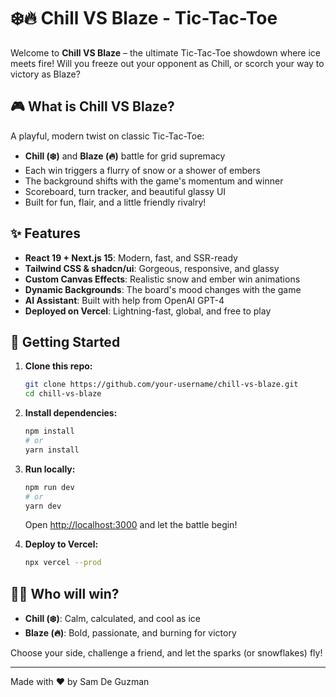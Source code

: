 # ❄️🔥 Chill VS Blaze - Tic-Tac-Toe

Welcome to **Chill VS Blaze** – the ultimate Tic-Tac-Toe showdown where ice meets fire! Will you freeze out your opponent as Chill, or scorch your way to victory as Blaze?

## 🎮 What is Chill VS Blaze?

A playful, modern twist on classic Tic-Tac-Toe:

-   **Chill (❄️)** and **Blaze (🔥)** battle for grid supremacy
-   Each win triggers a flurry of snow or a shower of embers
-   The background shifts with the game's momentum and winner
-   Scoreboard, turn tracker, and beautiful glassy UI
-   Built for fun, flair, and a little friendly rivalry!

## ✨ Features

-   **React 19 + Next.js 15**: Modern, fast, and SSR-ready
-   **Tailwind CSS & shadcn/ui**: Gorgeous, responsive, and glassy
-   **Custom Canvas Effects**: Realistic snow and ember win animations
-   **Dynamic Backgrounds**: The board's mood changes with the game
-   **AI Assistant**: Built with help from OpenAI GPT-4
-   **Deployed on Vercel**: Lightning-fast, global, and free to play

## 🚀 Getting Started

1. **Clone this repo:**
    ```bash
    git clone https://github.com/your-username/chill-vs-blaze.git
    cd chill-vs-blaze
    ```
2. **Install dependencies:**
    ```bash
    npm install
    # or
    yarn install
    ```
3. **Run locally:**

    ```bash
    npm run dev
    # or
    yarn dev
    ```

    Open [http://localhost:3000](http://localhost:3000) and let the battle begin!

4. **Deploy to Vercel:**
    ```bash
    npx vercel --prod
    ```

## 🧊🔥 Who will win?

-   **Chill (❄️)**: Calm, calculated, and cool as ice
-   **Blaze (🔥)**: Bold, passionate, and burning for victory

Choose your side, challenge a friend, and let the sparks (or snowflakes) fly!

---

Made with ❤️ by Sam De Guzman
